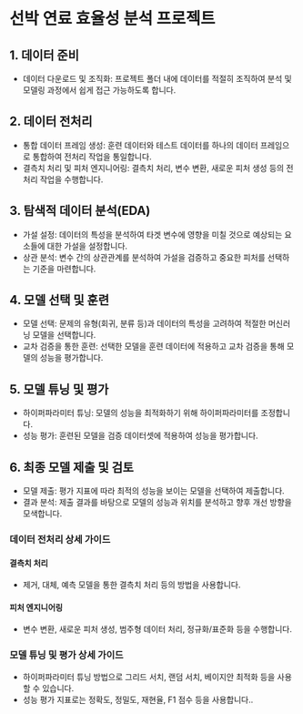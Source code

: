 
# 선박 연료 효율성 분석 프로젝트

## 1. 데이터 준비
- 데이터 다운로드 및 조직화: 프로젝트 폴더 내에 데이터를 적절히 조직하여 분석 및 모델링 과정에서 쉽게 접근 가능하도록 합니다.

## 2. 데이터 전처리
- 통합 데이터 프레임 생성: 훈련 데이터와 테스트 데이터를 하나의 데이터 프레임으로 통합하여 전처리 작업을 통일합니다.
- 결측치 처리 및 피처 엔지니어링: 결측치 처리, 변수 변환, 새로운 피처 생성 등의 전처리 작업을 수행합니다.

## 3. 탐색적 데이터 분석(EDA)
- 가설 설정: 데이터의 특성을 분석하여 타겟 변수에 영향을 미칠 것으로 예상되는 요소들에 대한 가설을 설정합니다.
- 상관 분석: 변수 간의 상관관계를 분석하여 가설을 검증하고 중요한 피처를 선택하는 기준을 마련합니다.

## 4. 모델 선택 및 훈련
- 모델 선택: 문제의 유형(회귀, 분류 등)과 데이터의 특성을 고려하여 적절한 머신러닝 모델을 선택합니다.
- 교차 검증을 통한 훈련: 선택한 모델을 훈련 데이터에 적용하고 교차 검증을 통해 모델의 성능을 평가합니다.

## 5. 모델 튜닝 및 평가
- 하이퍼파라미터 튜닝: 모델의 성능을 최적화하기 위해 하이퍼파라미터를 조정합니다.
- 성능 평가: 훈련된 모델을 검증 데이터셋에 적용하여 성능을 평가합니다.

## 6. 최종 모델 제출 및 검토
- 모델 제출: 평가 지표에 따라 최적의 성능을 보이는 모델을 선택하여 제출합니다.
- 결과 분석: 제출 결과를 바탕으로 모델의 성능과 위치를 분석하고 향후 개선 방향을 모색합니다.

### 데이터 전처리 상세 가이드
#### 결측치 처리
- 제거, 대체, 예측 모델을 통한 결측치 처리 등의 방법을 사용합니다.

#### 피처 엔지니어링
- 변수 변환, 새로운 피처 생성, 범주형 데이터 처리, 정규화/표준화 등을 수행합니다.

### 모델 튜닝 및 평가 상세 가이드
- 하이퍼파라미터 튜닝 방법으로 그리드 서치, 랜덤 서치, 베이지안 최적화 등을 사용할 수 있습니다.
- 성능 평가 지표로는 정확도, 정밀도, 재현율, F1 점수 등을 사용합니다..
